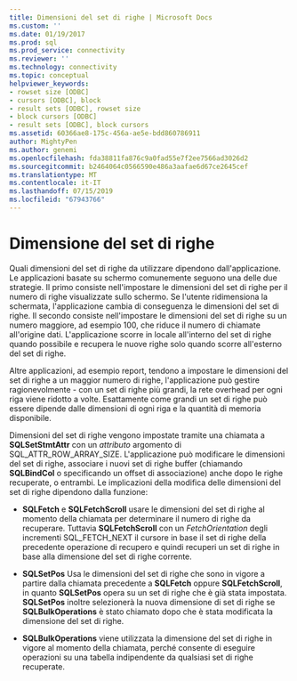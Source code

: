 ```yaml
---
title: Dimensioni del set di righe | Microsoft Docs
ms.custom: ''
ms.date: 01/19/2017
ms.prod: sql
ms.prod_service: connectivity
ms.reviewer: ''
ms.technology: connectivity
ms.topic: conceptual
helpviewer_keywords:
- rowset size [ODBC]
- cursors [ODBC], block
- result sets [ODBC], rowset size
- block cursors [ODBC]
- result sets [ODBC], block cursors
ms.assetid: 60366ae8-175c-456a-ae5e-bdd860786911
author: MightyPen
ms.author: genemi
ms.openlocfilehash: fda38811fa876c9a0fad55e7f2ee7566ad3026d2
ms.sourcegitcommit: b2464064c0566590e486a3aafae6d67ce2645cef
ms.translationtype: MT
ms.contentlocale: it-IT
ms.lasthandoff: 07/15/2019
ms.locfileid: "67943766"
---
```

# <a name="rowset-size"></a>Dimensione del set di righe
Quali dimensioni del set di righe da utilizzare dipendono dall'applicazione. Le applicazioni basate su schermo comunemente seguono una delle due strategie. Il primo consiste nell'impostare le dimensioni del set di righe per il numero di righe visualizzate sullo schermo. Se l'utente ridimensiona la schermata, l'applicazione cambia di conseguenza le dimensioni del set di righe. Il secondo consiste nell'impostare le dimensioni del set di righe su un numero maggiore, ad esempio 100, che riduce il numero di chiamate all'origine dati. L'applicazione scorre in locale all'interno del set di righe quando possibile e recupera le nuove righe solo quando scorre all'esterno del set di righe.  
  
 Altre applicazioni, ad esempio report, tendono a impostare le dimensioni del set di righe a un maggior numero di righe, l'applicazione può gestire ragionevolmente - con un set di righe più grandi, la rete overhead per ogni riga viene ridotto a volte. Esattamente come grandi un set di righe può essere dipende dalle dimensioni di ogni riga e la quantità di memoria disponibile.  
  
 Dimensioni del set di righe vengono impostate tramite una chiamata a **SQLSetStmtAttr** con un *attributo* argomento di SQL_ATTR_ROW_ARRAY_SIZE. L'applicazione può modificare le dimensioni del set di righe, associare i nuovi set di righe buffer (chiamando **SQLBindCol** o specificando un offset di associazione) anche dopo le righe recuperate, o entrambi. Le implicazioni della modifica delle dimensioni del set di righe dipendono dalla funzione:  
  
-   **SQLFetch** e **SQLFetchScroll** usare le dimensioni del set di righe al momento della chiamata per determinare il numero di righe da recuperare. Tuttavia **SQLFetchScroll** con un *FetchOrientation* degli incrementi SQL_FETCH_NEXT il cursore in base il set di righe della precedente operazione di recupero e quindi recuperi un set di righe in base alla dimensione del set di righe corrente.  
  
-   **SQLSetPos** Usa le dimensioni del set di righe che sono in vigore a partire dalla chiamata precedente a **SQLFetch** oppure **SQLFetchScroll**, in quanto **SQLSetPos** opera su un set di righe che è già stata impostata. **SQLSetPos** inoltre selezionerà la nuova dimensione di set di righe se **SQLBulkOperations** è stato chiamato dopo che è stata modificata la dimensione del set di righe.  
  
-   **SQLBulkOperations** viene utilizzata la dimensione del set di righe in vigore al momento della chiamata, perché consente di eseguire operazioni su una tabella indipendente da qualsiasi set di righe recuperate.
